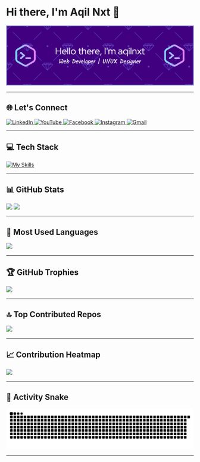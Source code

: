 # Hi there, I'm Aqil Nxt 👋

<img src="img/github-header-image.png" alt="aqilnxt" />

---

## 🌐 Let's Connect

<p align="left">
  <a href="https://www.linkedin.com/in/yourprofile" target="_blank">
    <img src="https://skillicons.dev/icons?i=linkedin" height="40" alt="LinkedIn" />
  </a>
  <a href="https://www.youtube.com/channel/yourchannel" target="_blank">
    <img src="https://skillicons.dev/icons?i=youtube" height="40" alt="YouTube" />
  </a>
  <a href="https://www.facebook.com/yourprofile" target="_blank">
    <img src="https://skillicons.dev/icons?i=facebook" height="40" alt="Facebook" />
  </a>
  <a href="https://www.instagram.com/aqilnxt" target="_blank">
    <img src="https://skillicons.dev/icons?i=instagram" height="40" alt="Instagram" />
  </a>
  <a href="mailto:aqilnxt@gmail.com" target="_blank">
    <img src="https://skillicons.dev/icons?i=gmail" height="40" alt="Gmail" />
  </a>
</p>

---

## 💻 Tech Stack

[![My Skills](https://skillicons.dev/icons?i=html,css,bootstrap,tailwind,js,ts,nodejs,react,php,laravel,go,figma&perline=6)](https://skillicons.dev)

---

## 📊 GitHub Stats

<p align="left">
  <img src="https://github-readme-stats.vercel.app/api?username=aqilnxt&theme=dark&hide_border=false&include_all_commits=false&count_private=false" width="48%" />
  <img src="https://nirzak-streak-stats.vercel.app/?user=aqilnxt&theme=dark&hide_border=false" width="48%" />
</p>

---

## 📌 Most Used Languages

<img src="https://github-readme-stats.vercel.app/api/top-langs/?username=aqilnxt&theme=dark&hide_border=false&layout=compact" width="48%" />

---

## 🏆 GitHub Trophies

<p align="left">
  <img src="https://github-profile-trophy.vercel.app/?username=aqilnxt&theme=radical&no-frame=false&no-bg=true&margin-w=10&row=1&column=7" />
</p>

---

## 🔝 Top Contributed Repos

<img src="https://github-contributor-stats.vercel.app/api?username=aqilnxt&limit=5&theme=dark&combine_all_yearly_contributions=true" />

---

## 📈 Contribution Heatmap

<img src="https://github-contributor-stats.vercel.app/api?username=aqilnxt&theme=dark&combine_all_yearly_contributions=true" />

---

## 🐍 Activity Snake

<img src="https://raw.githubusercontent.com/aqilnxt/aqilnxt/output/snake.svg" alt="Snake animation" />

---
